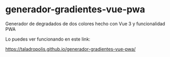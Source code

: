 # generador-gradientes-vue-pwa
Generador de degradados de dos colores hecho con Vue 3 y funcionalidad PWA

Lo puedes ver funcionando en este link:

https://taladropolis.github.io/generador-gradientes-vue-pwa/
